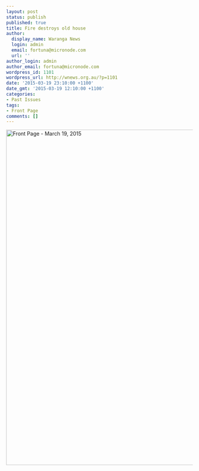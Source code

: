 ```yaml
---
layout: post
status: publish
published: true
title: Fire destroys old house
author:
  display_name: Waranga News
  login: admin
  email: fortuna@micronode.com
  url: ''
author_login: admin
author_email: fortuna@micronode.com
wordpress_id: 1101
wordpress_url: http://wnews.org.au/?p=1101
date: '2015-03-19 23:10:00 +1100'
date_gmt: '2015-03-19 12:10:00 +1100'
categories:
- Past Issues
tags:
- Front Page
comments: []
---
```

<p><a href="http://wnews.org.au/wp-content/uploads/2015/03/wnews20150319P01.pdf"><img class="alignnone size-full wp-image-1091" alt="Front Page - March 19, 2015" src="http://wnews.org.au/wp-content/uploads/2015/03/wnews20150319P01.jpg" width="624" height="907" /></a></p>
